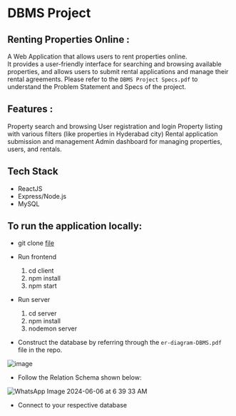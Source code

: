# DBMS Project
## Renting Properties Online :
A Web Application that allows users to rent properties online.  
It provides a user-friendly interface for searching and browsing available properties, and allows users to submit rental applications 
and manage their rental agreements.
Please refer to the `DBMS Project Specs.pdf` to understand the Problem Statement and Specs of the project. 

## Features : 
Property search and browsing
User registration and login
Property listing with  various filters (like properties in Hyderabad city) 
Rental application submission and management 
Admin dashboard for managing properties, users, and rentals.

## Tech Stack
- ReactJS
- Express/Node.js
- MySQL

## To run the application locally: 
- git clone [file](https://github.com/yash0224/Property-Rental-Agency.git)

- Run frontend
  1. cd client 
  2. npm install 
  3. npm start

- Run server
  1. cd server
  2. npm install 
  3. nodemon server

- Construct the database by referring through the `er-diagram-DBMS.pdf` file in the repo.

![image](https://github.com/yash0224/Property-Rental-Agency/assets/86886844/15a4bd6f-28ff-4724-857a-1860c38cd77e)

- Follow the Relation Schema shown below:

![WhatsApp Image 2024-06-06 at 6 39 33 AM](https://github.com/yash0224/Property-Rental-Agency/assets/86886844/cd2799a0-04e6-4dea-84df-ed3753a1001c)

- Connect to your respective database
